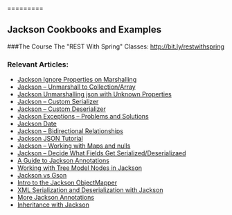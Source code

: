=========

## Jackson Cookbooks and Examples

###The Course
The "REST With Spring" Classes: http://bit.ly/restwithspring

### Relevant Articles: 
- [Jackson Ignore Properties on Marshalling](http://www.baeldung.com/jackson-ignore-properties-on-serialization)
- [Jackson – Unmarshall to Collection/Array](http://www.baeldung.com/jackson-collection-array)
- [Jackson Unmarshalling json with Unknown Properties](http://www.baeldung.com/jackson-deserialize-json-unknown-properties)
- [Jackson – Custom Serializer](http://www.baeldung.com/jackson-custom-serialization)
- [Jackson – Custom Deserializer](http://www.baeldung.com/jackson-deserialization)
- [Jackson Exceptions – Problems and Solutions](http://www.baeldung.com/jackson-exception)
- [Jackson Date](http://www.baeldung.com/jackson-serialize-dates)
- [Jackson – Bidirectional Relationships](http://www.baeldung.com/jackson-bidirectional-relationships-and-infinite-recursion)
- [Jackson JSON Tutorial](http://www.baeldung.com/jackson)
- [Jackson – Working with Maps and nulls](http://www.baeldung.com/jackson-map-null-values-or-null-key)
- [Jackson – Decide What Fields Get Serialized/Deserializaed](http://www.baeldung.com/jackson-field-serializable-deserializable-or-not)
- [A Guide to Jackson Annotations](http://www.baeldung.com/jackson-annotations)
- [Working with Tree Model Nodes in Jackson](http://www.baeldung.com/jackson-json-node-tree-model)
- [Jackson vs Gson](http://www.baeldung.com/jackson-vs-gson)
- [Intro to the Jackson ObjectMapper](http://www.baeldung.com/jackson-object-mapper-tutorial)
- [XML Serialization and Deserialization with Jackson](http://www.baeldung.com/jackson-xml-serialization-and-deserialization)
- [More Jackson Annotations](http://www.baeldung.com/jackson-advanced-annotations)
- [Inheritance with Jackson](http://www.baeldung.com/jackson-inheritance)
